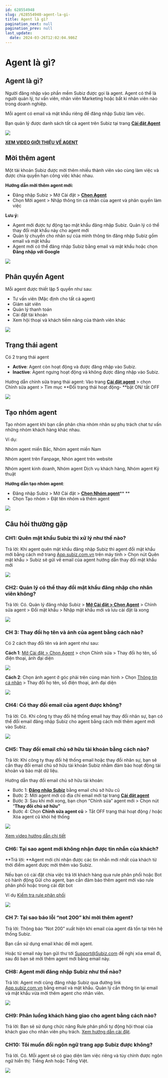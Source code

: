 ```yaml
---
id: 628554948
slug: /628554948-agent-la-gi-
title: Agent là gì?
pagination_next: null
pagination_prev: null
last_update:
  date: 2024-03-26T12:02:04.986Z
---
```


# Agent là gì?



## Agent là gì?


Người đăng nhập vào phần mềm Subiz được gọi là agent. Agent có thể là người quản lý, tư vấn viên, nhân viên Marketing hoặc bất kì nhân viên nào trong doanh nghiệp. 

Mỗi agent có email và mật khẩu riêng để đăng nhập Subiz làm việc.

Bạn quản lý được danh sách tất cả agent trên Subiz tại trang **[Cài đặt Agent](https://app.subiz.com.vn/settings/agents)**


![](https://vcdn.subiz-cdn.com/file/8b78764151a5db69013049810fe14e2ab0c97251c9a77a9d4da176b430ddac02_acpxkgumifuoofoosble)


**[XEM VIDEO GIỚI THIỆU VỀ AGENT](https://www.youtube.com/watch?v=6ZLmkFHRmas&t=2s)**
## Mời thêm agent


Một tài khoản Subiz được mời thêm nhiều thành viên vào cùng làm việc và được chia quyền hạn công việc khác nhau.

**Hướng dẫn mời thêm agent mới:**

- Đăng nhập Subiz > Mở Cài đặt > **[Chọn Agent](https://app.subiz.com.vn/settings/agents)**
- Chọn Mời agent > Nhập thông tin cá nhân của agent và phân quyền làm việc



**Lưu ý:**

- Agent mới được tự động tạo mật khẩu đăng nhập Subiz. Quản lý có thể thay đổi mật khẩu này cho agent mới
- Quản lý chuyển cho nhân sự của mình thông tin đăng nhập Subiz gồm email và mật khẩu
- Agent mới có thể đăng nhập Subiz bằng email và mật khẩu hoặc chọn **Đăng nhập với Google**


![](https://vcdn.subiz-cdn.com/file/c2c114fab534b5adc9f62e18596bf1136b7a5fed64f3505925a3eb8833be5095_acpxkgumifuoofoosble)



## Phân quyền Agent


Mỗi agent được thiết lập 5 quyền như sau:

- Tư vấn viên (Mặc định cho tất cả agent)
- Giám sát viên
- Quản lý thanh toán
- Cài đặt tài khoản
- Xem hội thoại và khách tiềm năng của thành viên khác


![](https://vcdn.subiz-cdn.com/file/58be10672694bf165b648fc972760fcd1728c668facbe3c7fd3aa46e52d9e4ac_acpxkgumifuoofoosble)

## Trạng thái agent


Có 2 trạng thái agent

- **Active**: Agent còn hoạt động và được đăng nhập vào Subiz.
- **Inactive**: Agent ngưng hoạt động và không được đăng nhập vào Subiz.

Hướng dẫn chỉnh sửa trạng thái agent: Vào trang **[Cài đặt agent](https://app.subiz.com.vn/settings/agents)** > chọn Chỉnh sửa agent > Tìm mục **Đổi trạng thái hoạt động- **bật ON/ tắt OFF 


![](https://vcdn.subiz-cdn.com/file/a1dfb3dca4545a8e8fb8bc1d222efbae156b33e639b906566a7200b6bf0f37af_acpxkgumifuoofoosble)

## Tạo nhóm agent




Tạo nhóm agent khi bạn cần phân chia nhóm nhân sự phụ trách chat tư vấn những nhóm khách hàng khác nhau.



Ví dụ:

Nhóm agent miền Bắc, Nhóm agent miền Nam

Nhóm agent trên Fanpage, Nhón agent trên website

Nhóm agent kinh doanh, Nhóm agent Dịch vụ khách hàng, Nhóm agent Kỹ thuật



**Hướng dẫn tạo nhóm agent**:

- Đăng nhập Subiz > Mở Cài đặt > **[Chọn Nhóm agent](https://app.subiz.com.vn/settings/agents-group)**** **
- Chọn Tạo nhóm > Đặt tên nhóm và thêm agent


![](https://vcdn.subiz-cdn.com/file/883cd3c6d2bc211e264ea1e7a7f68aa5b98904400a9b00fc64059394282b788b_acpxkgumifuoofoosble)

## Câu hỏi thường gặp 

### CH1: Quên mật khẩu Subiz thì xử lý như thế nào? 


Trả lời: Khi agent quên mật khẩu đăng nhập Subiz thì agent đổi mật khẩu mới bằng cách mở trang [App.subiz.com.vn](http://app.subiz.com.vn) trên máy tính > Chọn nút Quên mật khẩu > Subiz sẽ gửi về email của agent hướng dẫn thay đổi mật khẩu mới




![](https://vcdn.subiz-cdn.com/file/0347690900ccf72013f1444c9fc7f6429e7de8c2313b8ab955b053057fd7f043_acpxkgumifuoofoosble)

### CH2: Quản lý có thể thay đổi mật khẩu đăng nhập cho nhân viên không?


Trả lời: Có. Quản lý đăng nhập Subiz > **[Mở Cài đặt > Chọn Agent](https://app.subiz.com.vn/settings/agents)** > Chỉnh sửa agent > Đổi mật khẩu > Nhập mật khẩu mới và lưu cài đặt là xong




![](https://vcdn.subiz-cdn.com/file/079a316f3b0393ddfe6ce74341b674f2a1932cffe879e2a86b951839a302e8ce_acpxkgumifuoofoosble)



### CH 3: Thay đổi họ tên và ảnh của agent bằng cách nào?


Có 2 cách thay đổi tên và ảnh agent như sau:

**Cách 1**: [Mở Cài đặt > Chọn Agent](https://app.subiz.com.vn/settings/agents) > chọn Chỉnh sửa > Thay đổi họ tên, số điện thoại, ảnh đại diện


![](https://vcdn.subiz-cdn.com/file/389291cfe7056b677fd0e753a5f07d5d750ff3b95d0caef7f4d2795b9fecc192_acpxkgumifuoofoosble)




**Cách 2**: Chọn ảnh agent ở góc phải trên cùng màn hình > Chọn [Thông tin cá nhân](https://app.subiz.com.vn/profile/) > Thay đổi họ tên, số điện thoại, ảnh đại diện


![](https://vcdn.subiz-cdn.com/file/328da8020963928905ebeb7aa22dcb76ab2e14f7df24ffb32c8662180c0c7a2a_acpxkgumifuoofoosble)





### CH4: Có thay đổi email của agent được không?


Trả lời: Có. Khi công ty thay đổi hệ thống email hay thay đổi nhân sự, bạn có thể đổi email đăng nhập Subiz cho agent bằng cách mời thêm agent mới vào Subiz.


![](https://vcdn.subiz-cdn.com/file/c2c114fab534b5adc9f62e18596bf1136b7a5fed64f3505925a3eb8833be5095_acpxkgumifuoofoosble)



### CH5: Thay đổi email chủ sở hữu tài khoản bằng cách nào?


Trả lời: Khi công ty thay đổi hệ thống email hoặc thay đổi nhân sự, bạn sẽ cần thay đổi email chủ sở hữu tài khoản Subiz nhằm đảm bảo hoạt động tài khoản và bảo mật dữ liệu. 



Hướng dẫn thay đổi email chủ sở hữu tài khoản:

- Bước 1: **[Đăng nhập Subiz](https://app.subiz.com.vn/settings/agents)** bằng email chủ sở hữu cũ
- Bước 2: Mời agent mới có địa chỉ email mới tại trang **[Cài đặt agent](https://app.subiz.com.vn/settings/agents)**
- Bước 3: Sau khi mới xong, bạn chọn “Chỉnh sửa” agent mới > Chọn nút “**Thay đổi chủ sở hữu”**
- Bước 4: Chọn **Chỉnh sửa agent cũ** > Tắt OFF trạng thái hoạt động / hoặc Xóa agent cũ khỏi hệ thống


![](https://vcdn.subiz-cdn.com/file/7b2d9290e81c9ea31878aa77420a5d560d72d24d428197718217b4bee82203aa_acpxkgumifuoofoosble)


[Xem video hướng dẫn chi tiết](https://www.youtube.com/watch?v=jGrRijhwM3k)


### CH6: Tại sao agent mới không nhận được tin nhắn của khách?


**Trả lời: **Agent mới chỉ nhận được các tin nhắn mới nhất của khách từ thời điểm agent được mời thêm vào Subiz. 

Nếu bạn có cài đặt chia việc trả lời khách hàng qua rule phân phối hoặc Bot có hành động Gửi cho agent, bạn cần đảm bảo thêm agent mới vào rule phân phối hoặc trong cài đặt bot 



Ví dụ [Kiểm tra rule phân phối](https://app.subiz.com.vn/settings/rule-setting)


![](https://vcdn.subiz-cdn.com/file/f5780af9aa3214f4e53d0c8fe44f0bf0eb26dea5542ed559770e75a8267cbc4a_acpxkgumifuoofoosble)



### CH 7: Tại sao báo lỗi “not 200” khi mời thêm agent?


Trả lời: Thông báo “Not 200” xuất hiện khi email của agent đã tồn tại trên hệ thống Subiz. 



Bạn cần sử dụng email khác để mời agent. 



Hoặc từ email này bạn gửi thư tới [Support@Subiz.com](mailto:Support@Subiz.com) đề nghị xóa email đi, sau đó bạn sẽ mời thêm agent mới bằng email này.
### CH8: Agent mới đăng nhập Subiz như thế nào?


Trả lời: Agent mới cũng đăng nhập Subiz qua đường link [App.subiz.com.vn](http://app.subiz.com.vn) bằng email và mật khẩu. Quản lý cần thông tin lại email và mật khẩu vừa mời thêm agent cho nhân viên.




![](https://vcdn.subiz-cdn.com/file/49e9d2d8c3d878eeb8c48cfffcbb8d5d9bad72263621e3e75d210974bcde7cd0_acpxkgumifuoofoosble)



### CH9: Phân luồng khách hàng giao cho agent bằng cách nào?


Trả lời: Bạn sẽ sử dụng chức năng Rule phân phối tự động hội thoại của khách giao cho nhân viên phụ trách. [Xem hướng dẫn cài đặt](https://subiz.com.vn/docs/972963943-rule-phan-phoi-hoi-thoai).


### CH10: Tôi muốn đổi ngôn ngữ trang app Subiz được không?


Trả lời. Có. Mỗi agent sẽ có giao diện làm việc riêng và tùy chỉnh được ngôn ngữ hiển thị: Tiếng Anh hoặc Tiếng Việt.








![](https://vcdn.subiz-cdn.com/file/332238067d694ab1a89ee463889143f096b17d53ede326807dfcd0ab7485f7ce_acpxkgumifuoofoosble)